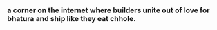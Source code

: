 ### a corner on the internet where builders unite out of love for bhatura and ship like they eat chhole.

